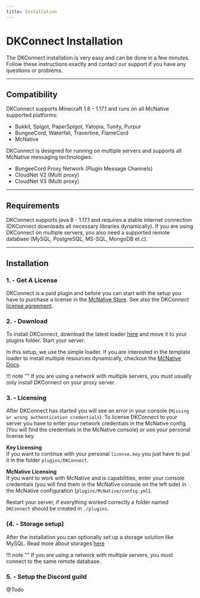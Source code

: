 ```yaml
---
title: Installation
---
```


# DKConnect Installation

The DKConnect installation is very easy and can be done in a few minutes. Follow these instructions 
exactly and contact our support if you have any questions or problems.

***

## **Compatibility**
DKConnect supports Minecraft 1.8 - 1.17.1 and runs on all McNative supported platforms:

 * Bukkit, Spigot, PaperSpigot, Yatopia, Tunity, Purpur
 * BungeeCord, Waterfall, Travertine, FlameCord
 * McNative

DKConnect is designed for running on multiple servers and supports all McNative messaging technologies:

 * BungeeCord Proxy Network (Plugin Message Channels)
 * CloudNet V2 (Multi proxy)
 * CloudNet V3 (Multi proxy)

***

## **Requirements**

DKConnect supports java 8 - 1.17.1 and requires a stable internet connection (DKConnect downloads all necessary libraries dynamically). 
If you are using DKConnect on multiple servers, you also need a supported remote database (MySQL, PostgreSQL, MS-SQL, MongoDB et.c).

***

## **Installation**

### **1. - Get A License**
DKConnect is a paid plugin and before you can start with the setup you have to purchase a license in the [McNative Store](https://mcnative.org/plugins/pretronic/dkconnect). 
See also the DKConnect [license agreement](../license.md).

### **2. - Download**
To install DKConnect, download the latest loader [here](https://downloads.mcnative.org/id/1e6d4f31-e2e0-11eb-8ba0-0242ac180002) and
move it to your plugins folder. Start your server.

In this setup, we use the simple loader. If you are interested in the template loader to install multiple resources dynamically, 
checkout the [McNative Docs](https://docs.mcnative.org/).

!!! note ""
    If you are using a network with multiple servers, you must usually only install DKConnect on your proxy server.

### **3. - Licensing**
After DKConnect has started you will see an error in your console (`Missing or wrong authentication credentials`). 
To license DKConnect to your server you have to enter your network credentials in the McNative config (You will find the credentials in the McNative console) 
or use your personal license key.

**Key Licensing** <br />
If you want to continue with your personal `license.key` you just have to put it in the folder `plugins/DKConnect`.

**McNative Licensing** <br />
If you want to work with McNative and is capabilities, enter your console credentials (you will find them in the McNative console on the left side) in the McNative configuration (`plugins/McNative/config.yml`).


Restart your server, if everything worked correctly a folder named `DKConnect` should be created in `./plugins`.

### **(4. - Storage setup)**
After the installation you can optionally set up a storage solution like MySQL. Read more about storages [here](storage.md)

!!! note ""
    If you are using a network with multiple servers, you must connect to the same remote database.

### **5. - Setup the Discord guild**

@Todo

